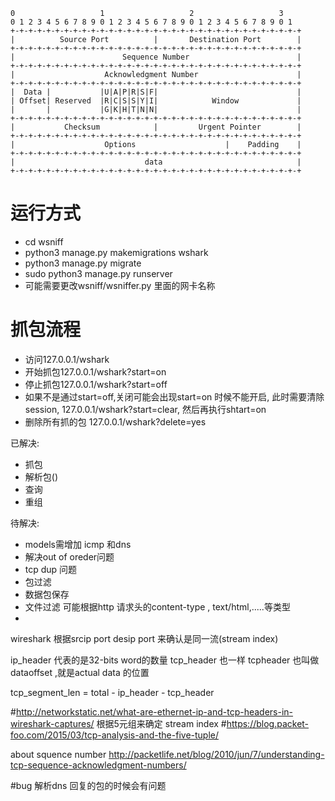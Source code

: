 ```
0                   1                   2                   3   
0 1 2 3 4 5 6 7 8 9 0 1 2 3 4 5 6 7 8 9 0 1 2 3 4 5 6 7 8 9 0 1
+-+-+-+-+-+-+-+-+-+-+-+-+-+-+-+-+-+-+-+-+-+-+-+-+-+-+-+-+-+-+-+-+
|          Source Port          |       Destination Port        |
+-+-+-+-+-+-+-+-+-+-+-+-+-+-+-+-+-+-+-+-+-+-+-+-+-+-+-+-+-+-+-+-+
|                        Sequence Number                        |
+-+-+-+-+-+-+-+-+-+-+-+-+-+-+-+-+-+-+-+-+-+-+-+-+-+-+-+-+-+-+-+-+
|                    Acknowledgment Number                      |
+-+-+-+-+-+-+-+-+-+-+-+-+-+-+-+-+-+-+-+-+-+-+-+-+-+-+-+-+-+-+-+-+
|  Data |           |U|A|P|R|S|F|                               |
| Offset| Reserved  |R|C|S|S|Y|I|            Window             |
|       |           |G|K|H|T|N|N|                               |
+-+-+-+-+-+-+-+-+-+-+-+-+-+-+-+-+-+-+-+-+-+-+-+-+-+-+-+-+-+-+-+-+
|           Checksum            |         Urgent Pointer        |
+-+-+-+-+-+-+-+-+-+-+-+-+-+-+-+-+-+-+-+-+-+-+-+-+-+-+-+-+-+-+-+-+
|                    Options                    |    Padding    |
+-+-+-+-+-+-+-+-+-+-+-+-+-+-+-+-+-+-+-+-+-+-+-+-+-+-+-+-+-+-+-+-+
|                             data                              |
+-+-+-+-+-+-+-+-+-+-+-+-+-+-+-+-+-+-+-+-+-+-+-+-+-+-+-+-+-+-+-+-+
```
# 运行方式
- cd wsniff
- python3 manage.py makemigrations wshark
- python3 manage.py migrate
- sudo python3 manage.py runserver
- 可能需要更改wsniff/wsniffer.py 里面的网卡名称


# 抓包流程
- 访问127.0.0.1/wshark
- 开始抓包127.0.0.1/wshark?start=on
- 停止抓包127.0.0.1/wshark?start=off
- 如果不是通过start=off,关闭可能会出现start=on 时候不能开启, 此时需要清除session, 127.0.0.1/wshark?start=clear, 然后再执行shtart=on
- 删除所有抓的包 127.0.0.1/wshark?delete=yes

已解决:
- 抓包
- 解析包()
- 查询
- 重组

待解决:
- models需增加 icmp 和dns
- 解决out of oreder问题
-  tcp dup 问题
- 包过滤
- 数据包保存
- 文件过滤 可能根据http 请求头的content-type , text/html,.....等类型
-
wireshark 根据srcip port desip port 来确认是同一流(stream index)

ip_header 代表的是32-bits word的数量
tcp_header 也一样 tcpheader 也叫做 dataoffset ,就是actual data 的位置

tcp_segment_len = total - ip_header - tcp_header

#http://networkstatic.net/what-are-ethernet-ip-and-tcp-headers-in-wireshark-captures/
根据5元组来确定 stream index
#https://blog.packet-foo.com/2015/03/tcp-analysis-and-the-five-tuple/

about squence number
http://packetlife.net/blog/2010/jun/7/understanding-tcp-sequence-acknowledgment-numbers/

#bug
解析dns 回复的包的时候会有问题
